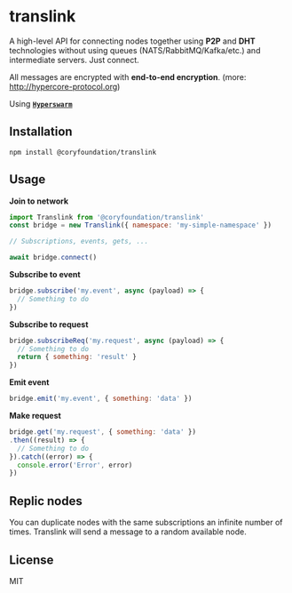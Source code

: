 # translink
A high-level API for connecting nodes together using **P2P** and **DHT** technologies without using queues (NATS/RabbitMQ/Kafka/etc.) and intermediate servers. Just connect.

All messages are encrypted with **end-to-end encryption**. (more: http://hypercore-protocol.org)

Using **[`Hyperswarm`](https://github.com/hyperswarm/hyperswarm)**
## Installation
```
npm install @coryfoundation/translink
```

## Usage
**Join to network**
```js
import Translink from '@coryfoundation/translink'
const bridge = new Translink({ namespace: 'my-simple-namespace' })

// Subscriptions, events, gets, ...

await bridge.connect()

```

**Subscribe to event**
```js
bridge.subscribe('my.event', async (payload) => {
  // Something to do
})
```

**Subscribe to request**
```js
bridge.subscribeReq('my.request', async (payload) => {
  // Something to do
  return { something: 'result' }
})
```

**Emit event**
```js
bridge.emit('my.event', { something: 'data' })
```

**Make request**
```js
bridge.get('my.request', { something: 'data' })
.then((result) => {
  // Something to do
}).catch((error) => {
  console.error('Error', error)
})
```

## Replic nodes
You can duplicate nodes with the same subscriptions an infinite number of times. Translink will send a message to a random available node.

## License
MIT
